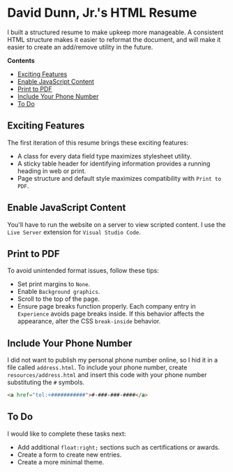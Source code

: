 # David Dunn, Jr.'s HTML Resume

I built a structured resume to make upkeep more manageable. A consistent HTML structure makes it easier to reformat the document, and will make it easier to create an add/remove utility in the future.

**Contents**
- [Exciting Features](#exciting-features)
- [Enable JavaScript Content](#enable-javascript-content)
- [Print to PDF](#print-to-pdf)
- [Include Your Phone Number](#include-your-phone-number)
- [To Do](#to-do)


## Exciting Features

The first iteration of this resume brings these exciting features:

- A class for every data field type maximizes stylesheet utility.
- A sticky table header for identifying information provides a running heading in web or print.
- Page structure and default style maximizes compatibility with `Print to PDF`.

## Enable JavaScript Content

You'll have to run the website on a server to view scripted content. I use the `Live Server` extension for `Visual Studio Code`.

## Print to PDF

To avoid unintended format issues, follow these tips:

- Set print margins to `None`.
- Enable `Background graphics`.
- Scroll to the top of the page.
- Ensure page breaks function properly.  Each company entry in `Experience` avoids page breaks inside.  If this behavior affects the appearance, alter the CSS `break-inside` behavior.

## Include Your Phone Number

I did not want to publish my personal phone number online, so I hid it in a file called `address.html`. To include your phone number, create `resources/address.html` and insert this code with your phone number substituting the `#` symbols.

```html
<a href="tel:+###########">#-###-###-####</a>
```

## To Do

I would like to complete these tasks next:

- Add additional `float:right;` sections such as certifications or awards.
- Create a form to create new entries.
- Create a more minimal theme.
